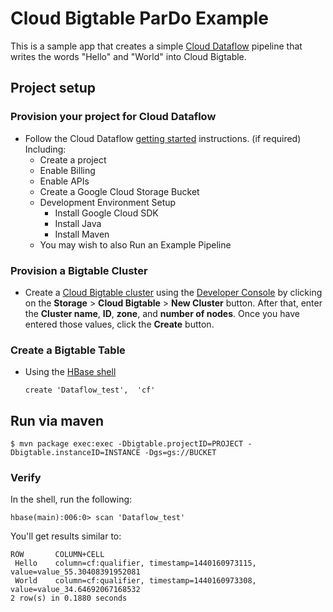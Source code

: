 # Cloud Bigtable ParDo Example

This is a sample app that creates a simple [Cloud Dataflow](https://cloud.google.com/dataflow/)
pipeline that writes the words "Hello" and "World" into Cloud Bigtable.

## Project setup

### Provision your project for Cloud Dataflow

* Follow the Cloud Dataflow [getting started](https://cloud.google.com/dataflow/getting-started) instructions. (if required) Including:
  * Create a project
  * Enable Billing
  * Enable APIs
  * Create a Google Cloud Storage Bucket
  * Development Environment Setup
      * Install Google Cloud SDK
      * Install Java
      * Install Maven
  * You may wish to also Run an Example Pipeline

### Provision a Bigtable Cluster

* Create a [Cloud Bigtable cluster](https://cloud.google.com/bigtable/docs/creating-cluster) using the [Developer Console](https://cloud.google.com/console) by clicking on the **Storage** > **Cloud Bigtable** > **New Cluster** button.  After that, enter the **Cluster name**, **ID**, **zone**, and **number of nodes**. Once you have entered those values, click the **Create** button.

### Create a Bigtable Table

* Using the [HBase shell](https://cloud.google.com/bigtable/docs/hbase-shell-quickstart) 
 
    `create 'Dataflow_test',  'cf'`
    
## Run via maven

`$ mvn package exec:exec -Dbigtable.projectID=PROJECT -Dbigtable.instanceID=INSTANCE -Dgs=gs://BUCKET`

### Verify

In the shell, run the following:

`hbase(main):006:0> scan 'Dataflow_test'`

You'll get results similar to:
```
ROW       COLUMN+CELL
 Hello    column=cf:qualifier, timestamp=1440160973115, value=value_55.30408391952081
 World    column=cf:qualifier, timestamp=1440160973308, value=value_34.64692067168532
2 row(s) in 0.1880 seconds
```

